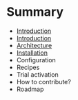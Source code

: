 # Summary

* [Introduction](README.md)
* [Introduction](introduction.md)
* [Architecture](architecture.md)
* [Installation](installation.md)
* Configuration
* Recipes
* Trial activation
* How to contribute?
* Roadmap

